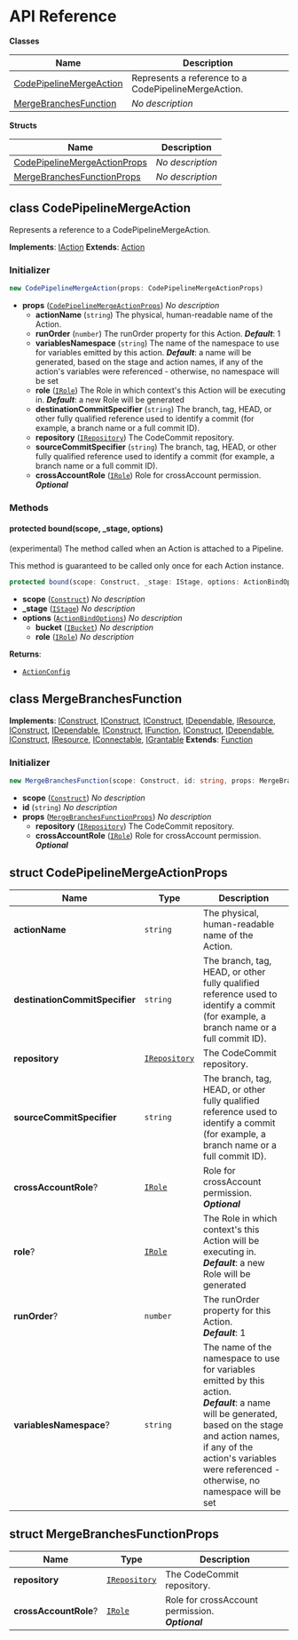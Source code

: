 # API Reference

**Classes**

Name|Description
----|-----------
[CodePipelineMergeAction](#cloudcomponents-cdk-codepipeline-merge-action-codepipelinemergeaction)|Represents a reference to a CodePipelineMergeAction.
[MergeBranchesFunction](#cloudcomponents-cdk-codepipeline-merge-action-mergebranchesfunction)|*No description*


**Structs**

Name|Description
----|-----------
[CodePipelineMergeActionProps](#cloudcomponents-cdk-codepipeline-merge-action-codepipelinemergeactionprops)|*No description*
[MergeBranchesFunctionProps](#cloudcomponents-cdk-codepipeline-merge-action-mergebranchesfunctionprops)|*No description*



## class CodePipelineMergeAction  <a id="cloudcomponents-cdk-codepipeline-merge-action-codepipelinemergeaction"></a>

Represents a reference to a CodePipelineMergeAction.

__Implements__: [IAction](#aws-cdk-aws-codepipeline-iaction)
__Extends__: [Action](#aws-cdk-aws-codepipeline-actions-action)

### Initializer




```ts
new CodePipelineMergeAction(props: CodePipelineMergeActionProps)
```

* **props** (<code>[CodePipelineMergeActionProps](#cloudcomponents-cdk-codepipeline-merge-action-codepipelinemergeactionprops)</code>)  *No description*
  * **actionName** (<code>string</code>)  The physical, human-readable name of the Action. 
  * **runOrder** (<code>number</code>)  The runOrder property for this Action. __*Default*__: 1
  * **variablesNamespace** (<code>string</code>)  The name of the namespace to use for variables emitted by this action. __*Default*__: a name will be generated, based on the stage and action names, if any of the action's variables were referenced - otherwise, no namespace will be set
  * **role** (<code>[IRole](#aws-cdk-aws-iam-irole)</code>)  The Role in which context's this Action will be executing in. __*Default*__: a new Role will be generated
  * **destinationCommitSpecifier** (<code>string</code>)  The branch, tag, HEAD, or other fully qualified reference used to identify a commit (for example, a branch name or a full commit ID). 
  * **repository** (<code>[IRepository](#aws-cdk-aws-codecommit-irepository)</code>)  The CodeCommit repository. 
  * **sourceCommitSpecifier** (<code>string</code>)  The branch, tag, HEAD, or other fully qualified reference used to identify a commit (for example, a branch name or a full commit ID). 
  * **crossAccountRole** (<code>[IRole](#aws-cdk-aws-iam-irole)</code>)  Role for crossAccount permission. __*Optional*__


### Methods


#### protected bound(scope, _stage, options) <a id="cloudcomponents-cdk-codepipeline-merge-action-codepipelinemergeaction-bound"></a>

(experimental) The method called when an Action is attached to a Pipeline.

This method is guaranteed to be called only once for each Action instance.

```ts
protected bound(scope: Construct, _stage: IStage, options: ActionBindOptions): ActionConfig
```

* **scope** (<code>[Construct](#aws-cdk-core-construct)</code>)  *No description*
* **_stage** (<code>[IStage](#aws-cdk-aws-codepipeline-istage)</code>)  *No description*
* **options** (<code>[ActionBindOptions](#aws-cdk-aws-codepipeline-actionbindoptions)</code>)  *No description*
  * **bucket** (<code>[IBucket](#aws-cdk-aws-s3-ibucket)</code>)  *No description* 
  * **role** (<code>[IRole](#aws-cdk-aws-iam-irole)</code>)  *No description* 

__Returns__:
* <code>[ActionConfig](#aws-cdk-aws-codepipeline-actionconfig)</code>



## class MergeBranchesFunction  <a id="cloudcomponents-cdk-codepipeline-merge-action-mergebranchesfunction"></a>



__Implements__: [IConstruct](#constructs-iconstruct), [IConstruct](#aws-cdk-core-iconstruct), [IConstruct](#constructs-iconstruct), [IDependable](#aws-cdk-core-idependable), [IResource](#aws-cdk-core-iresource), [IConstruct](#constructs-iconstruct), [IDependable](#aws-cdk-core-idependable), [IConstruct](#aws-cdk-core-iconstruct), [IFunction](#aws-cdk-aws-lambda-ifunction), [IConstruct](#constructs-iconstruct), [IDependable](#aws-cdk-core-idependable), [IConstruct](#aws-cdk-core-iconstruct), [IResource](#aws-cdk-core-iresource), [IConnectable](#aws-cdk-aws-ec2-iconnectable), [IGrantable](#aws-cdk-aws-iam-igrantable)
__Extends__: [Function](#aws-cdk-aws-lambda-function)

### Initializer




```ts
new MergeBranchesFunction(scope: Construct, id: string, props: MergeBranchesFunctionProps)
```

* **scope** (<code>[Construct](#aws-cdk-core-construct)</code>)  *No description*
* **id** (<code>string</code>)  *No description*
* **props** (<code>[MergeBranchesFunctionProps](#cloudcomponents-cdk-codepipeline-merge-action-mergebranchesfunctionprops)</code>)  *No description*
  * **repository** (<code>[IRepository](#aws-cdk-aws-codecommit-irepository)</code>)  The CodeCommit repository. 
  * **crossAccountRole** (<code>[IRole](#aws-cdk-aws-iam-irole)</code>)  Role for crossAccount permission. __*Optional*__




## struct CodePipelineMergeActionProps  <a id="cloudcomponents-cdk-codepipeline-merge-action-codepipelinemergeactionprops"></a>






Name | Type | Description 
-----|------|-------------
**actionName** | <code>string</code> | The physical, human-readable name of the Action.
**destinationCommitSpecifier** | <code>string</code> | The branch, tag, HEAD, or other fully qualified reference used to identify a commit (for example, a branch name or a full commit ID).
**repository** | <code>[IRepository](#aws-cdk-aws-codecommit-irepository)</code> | The CodeCommit repository.
**sourceCommitSpecifier** | <code>string</code> | The branch, tag, HEAD, or other fully qualified reference used to identify a commit (for example, a branch name or a full commit ID).
**crossAccountRole**? | <code>[IRole](#aws-cdk-aws-iam-irole)</code> | Role for crossAccount permission.<br/>__*Optional*__
**role**? | <code>[IRole](#aws-cdk-aws-iam-irole)</code> | The Role in which context's this Action will be executing in.<br/>__*Default*__: a new Role will be generated
**runOrder**? | <code>number</code> | The runOrder property for this Action.<br/>__*Default*__: 1
**variablesNamespace**? | <code>string</code> | The name of the namespace to use for variables emitted by this action.<br/>__*Default*__: a name will be generated, based on the stage and action names, if any of the action's variables were referenced - otherwise, no namespace will be set



## struct MergeBranchesFunctionProps  <a id="cloudcomponents-cdk-codepipeline-merge-action-mergebranchesfunctionprops"></a>






Name | Type | Description 
-----|------|-------------
**repository** | <code>[IRepository](#aws-cdk-aws-codecommit-irepository)</code> | The CodeCommit repository.
**crossAccountRole**? | <code>[IRole](#aws-cdk-aws-iam-irole)</code> | Role for crossAccount permission.<br/>__*Optional*__



